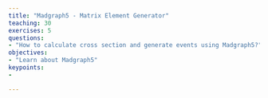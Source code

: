 ```yaml
---
title: "Madgraph5 - Matrix Element Generator"
teaching: 30
exercises: 5
questions:
- "How to calculate cross section and generate events using Madgraph5?"
objectives:
- "Learn about Madgraph5"
keypoints:
-

---
```

